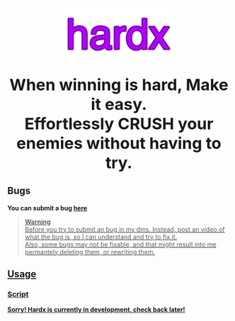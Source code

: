 <div align="center">
  <img width="250px" src="https://raw.githubusercontent.com/hoardhoard/hardx/refs/heads/main/hardx.png">
  <h2 align="center">
      <b style="font-size: 36px;">When winning is hard, Make it easy.</b>
      <br>
      <b style="font-size: 36px;">Effortlessly <span><b>CRUSH</b></span> your enemies without having to try.</b>
  </h2>
</div>

<h2>Bugs</h2>


<b>You can submit a bug <span><a href="https://discord.gg/jgse22VYsf">here</span></b>
<br>
> **Warning**  
> Before you try to submit an bug in my dms. Instead, post an video of what the bug is, so I can understand and try to fix it.<br>
> Also, some bugs may not be fixable, and that might result into me permantely deleting them, or rewriting them.<br>
<h2>Usage</h2>
<h3>Script</h3>
<b>Sorry! Hardx is currently in development, check back later!</b>
